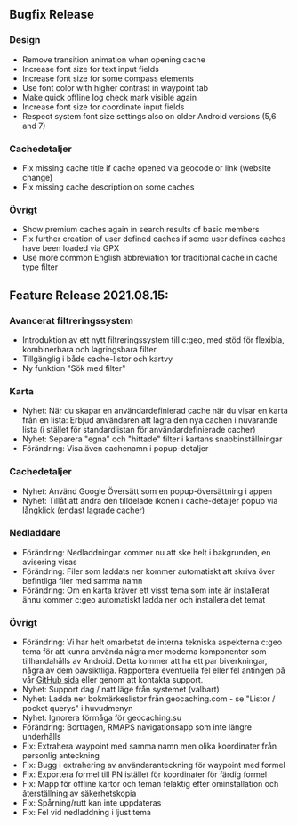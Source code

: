 ## Bugfix Release

### Design
- Remove transition animation when opening cache
- Increase font size for text input fields
- Increase font size for some compass elements
- Use font color with higher contrast in waypoint tab
- Make quick offline log check mark visible again
- Increase font size for coordinate input fields
- Respect system font size settings also on older Android versions (5,6 and 7)

### Cachedetaljer
- Fix missing cache title if cache opened via geocode or link (website change)
- Fix missing cache description on some caches

### Övrigt
- Show premium caches again in search results of basic members
- Fix further creation of user defined caches if some user defines caches have been loaded via GPX
- Use more common English abbreviation for traditional cache in cache type filter

## Feature Release 2021.08.15:

### Avancerat filtreringssystem
- Introduktion av ett nytt filtreringssystem till c:geo, med stöd för flexibla, kombinerbara och lagringsbara filter
- Tillgänglig i både cache-listor och kartvy
- Ny funktion "Sök med filter"

### Karta
- Nyhet: När du skapar en användardefinierad cache när du visar en karta från en lista: Erbjud användaren att lagra den nya cachen i nuvarande lista (i stället för standardlistan för användardefinierade cacher)
- Nyhet: Separera "egna" och "hittade" filter i kartans snabbinställningar
- Förändring: Visa även cachenamn i popup-detaljer

### Cachedetaljer
- Nyhet: Använd Google Översätt som en popup-översättning i appen
- Nyhet: Tillåt att ändra den tilldelade ikonen i cache-detaljer popup via långklick (endast lagrade cacher)

### Nedladdare
- Förändring: Nedladdningar kommer nu att ske helt i bakgrunden, en avisering visas
- Förändring: Filer som laddats ner kommer automatiskt att skriva över befintliga filer med samma namn
- Förändring: Om en karta kräver ett visst tema som inte är installerat ännu kommer c:geo automatiskt ladda ner och installera det temat

### Övrigt
- Förändring: Vi har helt omarbetat de interna tekniska aspekterna c:geo tema för att kunna använda några mer moderna komponenter som tillhandahålls av Android. Detta kommer att ha ett par biverkningar, några av dem oavsiktliga. Rapportera eventuella fel eller fel antingen på vår [GitHub sida](https://www.github.com/cgeo/cgeo/issues) eller genom att kontakta support.
- Nyhet: Support dag / natt läge från systemet (valbart)
- Nyhet: Ladda ner bokmärkeslistor från geocaching.com - se "Listor / pocket querys" i huvudmenyn
- Nyhet: Ignorera förmåga för geocaching.su
- Förändring: Borttagen, RMAPS navigationsapp som inte längre underhålls
- Fix: Extrahera waypoint med samma namn men olika koordinater från personlig anteckning
- Fix: Bugg i extrahering av användaranteckning för waypoint med formel
- Fix: Exportera formel till PN istället för koordinater för färdig formel
- Fix: Mapp för offline kartor och teman felaktig efter ominstallation och återställning av säkerhetskopia
- Fix: Spårning/rutt kan inte uppdateras
- Fix: Fel vid nedladdning i ljust tema
